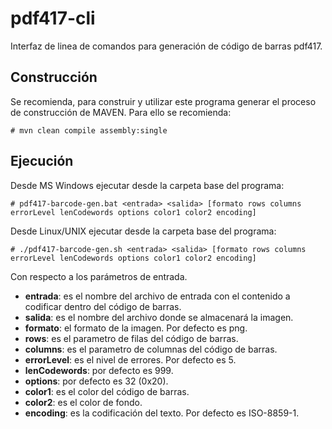 # pdf417-cli
Interfaz de linea de comandos para generación de código de barras pdf417.

## Construcción

Se recomienda, para construir y utilizar este programa generar el proceso de construcción de MAVEN. Para ello se recomienda:

`# mvn clean compile assembly:single`


## Ejecución

Desde MS Windows ejecutar desde la carpeta base del programa:

`# pdf417-barcode-gen.bat <entrada> <salida> [formato rows columns errorLevel lenCodewords options color1 color2 encoding]`

Desde Linux/UNIX ejecutar desde la carpeta base del programa:

`# ./pdf417-barcode-gen.sh <entrada> <salida> [formato rows columns errorLevel lenCodewords options color1 color2 encoding]`

Con respecto a los parámetros de entrada.

- **entrada**: es el nombre del archivo de entrada con el contenido a codificar dentro del código de barras.
- **salida**: es el nombre del archivo donde se almacenará la imagen.
- **formato**: el formato de la imagen. Por defecto es png.
- **rows**: es el parametro de filas del código de barras.
- **columns**: es el parametro de columnas del código de barras.
- **errorLevel**: es el nivel de errores. Por defecto es 5.
- **lenCodewords**: por defecto es 999.
- **options**: por defecto es 32 (0x20).
- **color1**: es el color del código de barras.
- **color2**: es el color de fondo.
- **encoding**: es la codificación del texto. Por defecto es ISO-8859-1.
